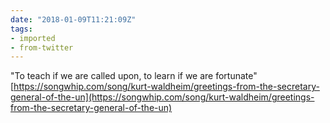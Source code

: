 ```yaml
---
date: "2018-01-09T11:21:09Z"
tags:
- imported
- from-twitter
---
```

"To teach if we are called upon, to learn if we are fortunate"\
[https://songwhip.com/song/kurt-waldheim/greetings-from-the-secretary-general-of-the-un](https://songwhip.com/song/kurt-waldheim/greetings-from-the-secretary-general-of-the-un)
